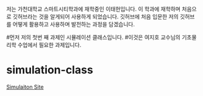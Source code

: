 저는 가천대학교 스마트시티학과에 재학중인 이태헌입니다.
이 학과에 재학하며 처음으로 깃허브라는 것을 알게되어 사용하게 되었습니다.
깃허브에 처음 입문한 저의 깃허브를 어떻게 활용하고 사용하며
발전하는 과정을 담겠습니다.






#먼저 저의 첫번 째 과제인 시뮬레이션 클래스입니다.
#이것은 여지호 교수님의 기초물리학 수업에서 필요한 과제입니다.
# simulation-class
[Simulaiton Site](https://hnu209.github.io/simulation-class/)



